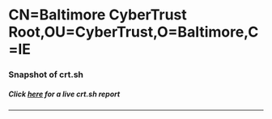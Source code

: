 # CN=Baltimore CyberTrust Root,OU=CyberTrust,O=Baltimore,C=IE
### Snapshot of crt.sh
##### Click [here](https://crt.sh/?q=Serial_0727A668) for a live crt.sh report

---
